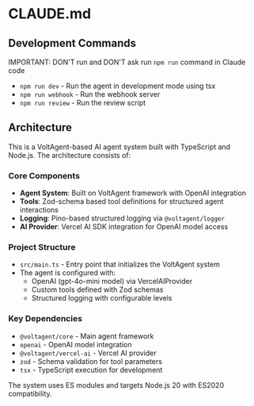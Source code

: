 # CLAUDE.md

## Development Commands

IMPORTANT: DON'T run and DON'T ask run `npm run` command in Claude code

- `npm run dev` - Run the agent in development mode using tsx
- `npm run webhook` - Run the webhook server
- `npm run review` - Run the review script

## Architecture

This is a VoltAgent-based AI agent system built with TypeScript and Node.js. The architecture consists of:

### Core Components

- **Agent System**: Built on VoltAgent framework with OpenAI integration
- **Tools**: Zod-schema based tool definitions for structured agent interactions
- **Logging**: Pino-based structured logging via `@voltagent/logger`
- **AI Provider**: Vercel AI SDK integration for OpenAI model access

### Project Structure

- `src/main.ts` - Entry point that initializes the VoltAgent system
- The agent is configured with:
  - OpenAI (gpt-4o-mini model) via VercelAIProvider
  - Custom tools defined with Zod schemas
  - Structured logging with configurable levels

### Key Dependencies

- `@voltagent/core` - Main agent framework
- `openai` - OpenAI model integration
- `@voltagent/vercel-ai` - Vercel AI provider
- `zod` - Schema validation for tool parameters
- `tsx` - TypeScript execution for development

The system uses ES modules and targets Node.js 20 with ES2020 compatibility.
